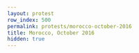 ```yaml
---
layout: protest
row_index: 500
permalink: protests/morocco-october-2016
title: Morocco, October 2016
hidden: true
---
```

